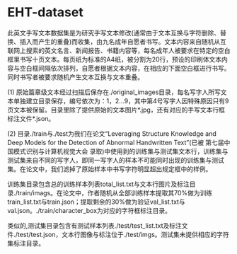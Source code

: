 # EHT-dataset
此英文手写文本数据集是为研究手写文本修改(通常由于文本互换与字符删除、替换、插入而产生的重叠)而收集，由九名成年自愿者书写。文本内容来自随机从互联网上搜索的英文名言、新闻报告、书籍内容等，每名成年人被要求在特定的空白框里书写十页文本。每页纸为标准的A4纸，被分割为20行，预设的印刷体文本内容与空白框间隔依次排列，自愿者根据文本内容，在相应的下面空白框进行书写。同时书写者被要求随机产生文本互换与文本重叠。

(1) 原始篇章级文本经过扫描后保存在./original_images目录，每名写字人所写文本单独建立目录保存，编号依次为：1，2...9，其中第4号写字人因特殊原因只有9页文本被保留。目录里除了提供原始的文本图片*.jpg，还有对应的手写文本行框标注文件*.json。

(2) 目录./train与./test为我们在论文“Leveraging Structure Knowledge and Deep Models for the Detection of Abnormal Handwritten Text”(已被 第七届中国模式识别与计算机视觉大会 录取)中使用到的训练集与测试集文本行，训练集与测试集来自不同的写字人，即同一写字人的样本不可能同时出现的训练集与测试集。在论文中，我们滤掉了原始样本中书写字符明显超出规定框中的样例。

训练集目录包含总的训练样本列表total_list.txt与文本行图片及标注目录./train/imags。在论文中，作者随机从全部训练样本提取其70%做为训练train_list.txt与train.json；提取剩余的30%做为验证val_list.txt与val.json。./train/character_box为对应的字符框标注目录。

类似的,测试集目录包含有测试样本列表./test/test_list.txt及标注文件./test/test.json，文本行图像与标注位于./test/imgs。测试集未提供相应的字符集标注目录。
